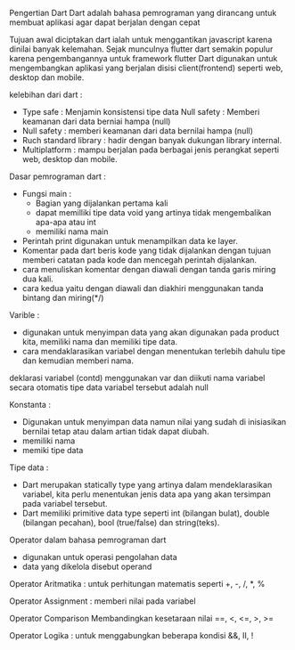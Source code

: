 Pengertian Dart
Dart adalah bahasa pemrograman yang dirancang untuk membuat aplikasi agar dapat berjalan dengan cepat 

Tujuan awal diciptakan dart ialah untuk menggantikan javascript karena dinilai banyak kelemahan. Sejak munculnya flutter dart semakin populur karena pengembangannya untuk framework flutter 
Dart digunakan untuk mengembangkan aplikasi yang berjalan disisi client(frontend) seperti web, desktop dan mobile.


kelebihan dari dart :
- Type safe : Menjamin konsistensi tipe data
Null safety : Memberi keamanan dari data berniai hampa (null)
- Null safety : memberi keamanan dari data bernilai hampa (null) 
- Ruch standard library : hadir dengan banyak dukungan library internal.
- Multiplatform : mampu berjalan pada berbagai jenis perangkat seperti web, desktop dan mobile.

Dasar pemrograman dart : 
- Fungsi main : 
    - Bagian yang dijalankan pertama kali
    - dapat memilliki tipe data void yang artinya tidak mengembalikan apa-apa atau int 
    - memiliki nama main
- Perintah print digunakan untuk menampilkan data ke layer.
- Komentar pada dart beris kode yang tidak dijalankan dengan tujuan memberi catatan pada kode dan mencegah perintah dijalankan.
- cara menuliskan komentar dengan diawali dengan tanda garis miring dua kali.
- cara kedua yaitu dengan diawali dan diakhiri menggunakan tanda bintang dan miring(*/)

Varible :
- digunakan untuk menyimpan data yang akan digunakan pada product kita, memiliki nama dan memiliki tipe data.
- cara mendaklarasikan variabel dengan menentukan terlebih dahulu tipe dan kemudian memberi nama.

deklarasi variabel (contd) 
menggunakan var dan diikuti nama variabel secara otomatis tipe data variabel tersebut adalah null 


Konstanta : 
- Digunakan untuk menyimpan data namun nilai yang sudah di inisiasikan bernilai tetap atau dalam artian tidak dapat diubah.
- memiliki nama
- memiki tipe data

Tipe data : 
- Dart merupakan statically type yang artinya dalam mendeklarasikan variabel, kita perlu menentukan jenis data apa yang akan tersimpan pada variabel tersebut. 
- Dart memiliki primitive data type seperti int (bilangan bulat), double (bilangan pecahan), bool (true/false) dan string(teks).

Operator dalam bahasa pemrograman dart
- digunakan untuk operasi pengolahan data 
- data yang dikelola disebut operand

Operator Aritmatika :
untuk perhitungan matematis seperti +, -, /, *, %

Operator Assignment : 
memberi nilai pada variabel 

Operator Comparison 
Membandingkan kesetaraan nilai 
==, <, <=, >, >=

Operator Logika :
untuk menggabungkan beberapa kondisi 
&&, II, !



